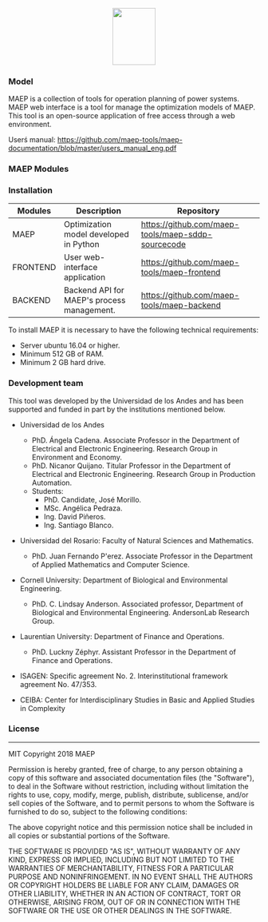 
<p align="center">
    <img width="86.5" height="113.7" src="https://maep-tools.github.io/interface-landingpage/assets/img/theme/Recurso 16@2x-8.png">
</p>

### Model

MAEP is a collection of tools for operation planning of power systems.  
MAEP web interface is a tool for manage the optimization models of MAEP. This tool is an open-source application of free access through a web environment.

Userś manual: https://github.com/maep-tools/maep-documentation/blob/master/users_manual_eng.pdf

### MAEP Modules

### Installation

| Modules | Description | Repository |
|--|--|--|
| MAEP  |Optimization model developed in Python |https://github.com/maep-tools/maep-sddp-sourcecode|
| FRONTEND  |User web-interface application | https://github.com/maep-tools/maep-frontend |
| BACKEND  | Backend API for MAEP's process management.|https://github.com/maep-tools/maep-backend|

To install MAEP it is necessary to have the following technical requirements:

- Server ubuntu 16.04 or higher.
- Minimum 512 GB of RAM.
- Minimum 2 GB hard drive.

### Development team

This tool was developed by the Universidad de los Andes and has been supported and funded in part by the institutions mentioned below.

- Universidad de los Andes
   - PhD. Ángela Cadena. Associate Professor in the Department of Electrical and Electronic Engineering. Research Group in Environment and Economy.
   - PhD. Nicanor Quijano. Titular Professor in the Department of Electrical and Electronic Engineering. Research Group in Production Automation.
   - Students: 
     - PhD. Candidate, José Morillo. 
     - MSc. Angélica Pedraza. 
     - Ing. David Piñeros. 
     - Ing. Santiago Blanco.

- Universidad del Rosario: Faculty of Natural Sciences and Mathematics.

  - PhD. Juan Fernando P\'erez. Associate Professor in the Department of Applied Mathematics and Computer Science.

- Cornell University: Department of Biological and Environmental Engineering.

   - PhD. C. Lindsay Anderson. Associated professor, Department of Biological and Environmental Engineering. AndersonLab Research Group.

- Laurentian University: Department of Finance and Operations.  
   - PhD. Luckny Zéphyr. Assistant Professor in the Department of Finance and Operations.
 
- ISAGEN: Specific agreement No. 2. Interinstitutional framework agreement No. 47/353.
	
- CEIBA: Center for Interdisciplinary Studies in Basic and Applied Studies in Complexity

### License
----
MIT
Copyright 2018 MAEP

Permission is hereby granted, free of charge, to any person obtaining a copy of this software and associated documentation files (the "Software"), to deal in the Software without restriction, including without limitation the rights to use, copy, modify, merge, publish, distribute, sublicense, and/or sell copies of the Software, and to permit persons to whom the Software is furnished to do so, subject to the following conditions:

The above copyright notice and this permission notice shall be included in all copies or substantial portions of the Software.

THE SOFTWARE IS PROVIDED "AS IS", WITHOUT WARRANTY OF ANY KIND, EXPRESS OR IMPLIED, INCLUDING BUT NOT LIMITED TO THE WARRANTIES OF MERCHANTABILITY, FITNESS FOR A PARTICULAR PURPOSE AND NONINFRINGEMENT. IN NO EVENT SHALL THE AUTHORS OR COPYRIGHT HOLDERS BE LIABLE FOR ANY CLAIM, DAMAGES OR OTHER LIABILITY, WHETHER IN AN ACTION OF CONTRACT, TORT OR OTHERWISE, ARISING FROM, OUT OF OR IN CONNECTION WITH THE SOFTWARE OR THE USE OR OTHER DEALINGS IN THE SOFTWARE.

